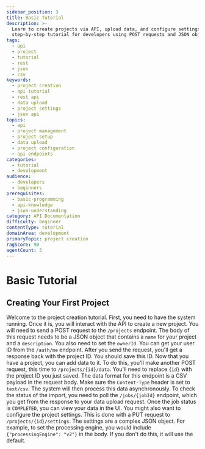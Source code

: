 ```yaml
---
sidebar_position: 3
title: Basic Tutorial
description: >-
  Learn to create projects via API, upload data, and configure settings. A
  step-by-step tutorial for developers using POST requests and JSON objects.
tags:
  - api
  - project
  - tutorial
  - rest
  - json
  - csv
keywords:
  - project creation
  - api tutorial
  - rest api
  - data upload
  - project settings
  - json api
topics:
  - api
  - project management
  - project setup
  - data upload
  - project configuration
  - api endpoints
categories:
  - tutorial
  - development
audience:
  - developers
  - beginners
prerequisites:
  - basic-programming
  - api-knowledge
  - json-understanding
category: API Documentation
difficulty: beginner
contentType: tutorial
domainArea: development
primaryTopic: project creation
ragScore: 90
agentCount: 3
---
```


# Basic Tutorial

## Creating Your First Project

Welcome to the project creation tutorial. First, you need to have the system running. Once it is, you will interact with the API to create a new project. You will need to send a POST request to the `/projects` endpoint. The body of this request needs to be a JSON object that contains a `name` for your project and a `description`. You also need to set the `ownerId`. You can get your user ID from the `/auth/me` endpoint. After you send the request, you'll get a response back with the project ID. You should save this ID. Now that you have a project, you can add data to it. To do this, you'll make another POST request, this time to `/projects/{id}/data`. You'll need to replace `{id}` with the project ID you just saved. The data format for this endpoint is a CSV payload in the request body. Make sure the `Content-Type` header is set to `text/csv`. The system will then process this data asynchronously. To check the status of the import, you need to poll the `/jobs/{jobId}` endpoint, which you get from the response to your data upload request. Once the job status is `COMPLETED`, you can view your data in the UI. You might also want to configure the project settings. This is done with a PUT request to `/projects/{id}/settings`. The settings are a complex JSON object. For example, to set the processing engine, you would include `{"processingEngine": "v2"}` in the body. If you don't do this, it will use the default.
